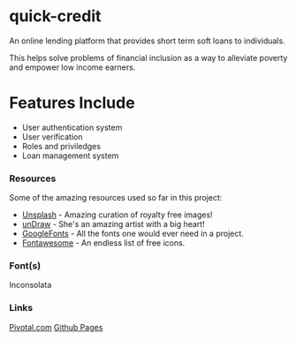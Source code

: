 # quick-credit

An online lending platform that provides short term soft loans to individuals.

This helps solve problems of financial inclusion as a way to alleviate poverty and empower low
income earners.

# Features Include

  - User authentication system
  - User verification
  - Roles and priviledges
  - Loan management system
  
### Resources

Some of the amazing resources used so far in this project:

* [Unsplash](https://unsplash.com) - Amazing curation of royalty free images!
* [unDraw](https://unsplash.com) - She's an amazing artist with a big heart!
* [GoogleFonts](https://fonts.google.com) - All the fonts one would ever need in a project.
* [Fontawesome](https://fontawesome.com) - An endless list of free icons.

### Font(s)

Inconsolata

### Links

[Pivotal.com](https://www.pivotaltracker.com/n/projects/2327055)
[Github Pages](https://davealex.github.io/quick-credit/UI/)
